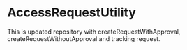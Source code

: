 # AccessRequestUtility
This is updated repository with createRequestWithApproval, createRequestWithoutApproval and tracking request.
